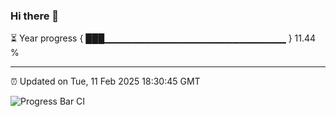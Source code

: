 ### Hi there 👋

⏳ Year progress { ███▁▁▁▁▁▁▁▁▁▁▁▁▁▁▁▁▁▁▁▁▁▁▁▁▁▁▁ } 11.44 %

---

⏰ Updated on Tue, 11 Feb 2025 18:30:45 GMT

![Progress Bar CI](https://github.com/DhruviPatel157/GitHub-Actions-Demo/workflows/Progress%20Bar%20CI/badge.svg)
